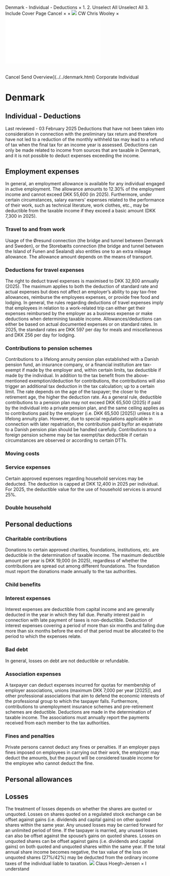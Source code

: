 Denmark - Individual - Deductions
×
1.
2.
Unselect All
Unselect All
3.
Include Cover Page
Cancel
×
×
![](../../-/media/world-wide-tax-summaries/attachments/global---chris-wooley.ashx%3Frev=ac5e5f3223b34096b1afc2a6009c7320&revision=ac5e5f32-23b3-4096-b1af-c2a6009c7320&hash=859B7ADC84DC2CBEC9760E9E6EE7DE6D0A8BFCDF)
CW
Chris Wooley
×
![](deductions.html)
######
Cancel
Send
Overview](../../denmark.html)
Corporate
Individual
# Denmark
## Individual - Deductions
Last reviewed - 03 February 2025
Deductions that have not been taken into consideration in connection with the preliminary tax return and therefore have not led to a reduction of the monthly withheld tax may lead to a refund of tax when the final tax for an income year is assessed.
Deductions can only be made related to income from sources that are taxable in Denmark, and it is not possible to deduct expenses exceeding the income.
## Employment expenses
In general, an employment allowance is available for any individual engaged in active employment. The allowance amounts to 12.30% of the employment income and cannot exceed DKK 55,600 (in 2025).
Furthermore, under certain circumstances, salary earners' expenses related to the performance of their work, such as technical literature, work clothes, etc., may be deductible from the taxable income if they exceed a basic amount (DKK 7,300 in 2025).
### Travel to and from work
Usage of the Øresund connection (the bridge and tunnel between Denmark and Sweden), or the Storebælts connection (the bridge and tunnel between the Island of Funen and Sealand) also entitles one to an extra mileage allowance. The allowance amount depends on the means of transport.
### Deductions for travel expenses
The right to deduct travel expenses is maximised to DKK 32,800 annually (2025). The maximum applies to both the deduction of standard rate and actual expenses but does not affect an employer’s ability to pay tax-free allowances, reimburse the employees expenses, or provide free food and lodging.
In general, the rules regarding deductions of travel expenses imply that employees in relation to a work-related trip can either get their expenses reimbursed by the employer as a business expense or make deductions when determining taxable income.
Allowances/deductions can either be based on actual documented expenses or on standard rates. In 2025, the standard rates are DKK 597 per day for meals and miscellaneous and DKK 256 per day for lodging.
### Contributions to pension schemes
Contributions to a lifelong annuity pension plan established with a Danish pension fund, an insurance company, or a financial institution are tax-exempt if made by the employer and, within certain limits, tax deductible if made by the individual.
In addition to the tax benefit from the above-mentioned exemption/deduction for contributions, the contributions will also trigger an additional tax deduction in the tax calculation; up to a certain limit. The rate depends on the age of the taxpayer; the closer to the retirement age, the higher the deduction rate.
As a general rule, deductible contributions to a pension plan may not exceed DKK 65,500 (2025) if paid by the individual into a private pension plan, and the same ceiling applies as to contributions paid by the employer (i.e. DKK 65,500 [2025]) unless it is a lifelong annuity plan. However, due to special regulations applicable in connection with later repatriation, the contribution paid by/for an expatriate to a Danish pension plan should be handled carefully.
Contributions to a foreign pension scheme may be tax exempt/tax deductible if certain circumstances are observed or according to certain DTTs.
### Moving costs
### Service expenses
Certain approved expenses regarding household services may be deducted. The deduction is capped at DKK 12,400 in 2025 per individual.
For 2025, the deductible value for the use of household services is around 25%.
### Double household
## Personal deductions
### Charitable contributions
Donations to certain approved charities, foundations, institutions, etc. are deductible in the determination of taxable income. The maximum deductible amount per year is DKK 19,000 (in 2025), regardless of whether the contributions are spread out among different foundations. The foundation must report the donations made annually to the tax authorities.
### Child benefits
### Interest expenses
Interest expenses are deductible from capital income and are generally deducted in the year in which they fall due. Penalty interest paid in connection with late payment of taxes is non-deductible. Deduction of interest expenses covering a period of more than six months and falling due more than six months before the end of that period must be allocated to the period to which the expenses relate.
### Bad debt
In general, losses on debt are not deductible or refundable.
### Association expenses
A taxpayer can deduct expenses incurred for quotas for membership of employer associations, unions (maximum DKK 7,000 per year [2025]), and other professional associations that aim to defend the economic interests of the professional group to which the taxpayer falls. Furthermore, contributions to unemployment insurance schemes and pre-retirement schemes are deductible. Deductions are made in the determination of taxable income. The associations must annually report the payments received from each member to the tax authorities.
### Fines and penalties
Private persons cannot deduct any fines or penalties. If an employer pays fines imposed on employees in carrying out their work, the employer may deduct the amounts, but the payout will be considered taxable income for the employee who cannot deduct the fine.
## Personal allowances
## Losses
The treatment of losses depends on whether the shares are quoted or unquoted. Losses on shares quoted on a regulated stock exchange can be offset against gains (i.e. dividends and capital gains) on other quoted shares within the same year. Any unused losses may be carried forward for an unlimited period of time. If the taxpayer is married, any unused losses can also be offset against the spouse’s gains on quoted shares.
Losses on unquoted shares can be offset against gains (i.e. dividends and capital gains) on both quoted and unquoted shares within the same year. If the total annual share income becomes negative, the tax value of the loss on unquoted shares (27%/42%) may be deducted from the ordinary income taxes of the individual liable to taxation.
![](../../-/media/world-wide-tax-summaries/denmarkclaus-hoeghjensendenmark--clause-hoeghjensenpng20220714151116669.ashx%3Frev=479d58fbd249453d8b2cff2c456f30d9&revision=479d58fb-d249-453d-8b2c-ff2c456f30d9&hash=7F07421FF6EC2A7BE323AFB9CBDDF9B56873ACCF)
Claus Hoegh-Jensen
×
I understand